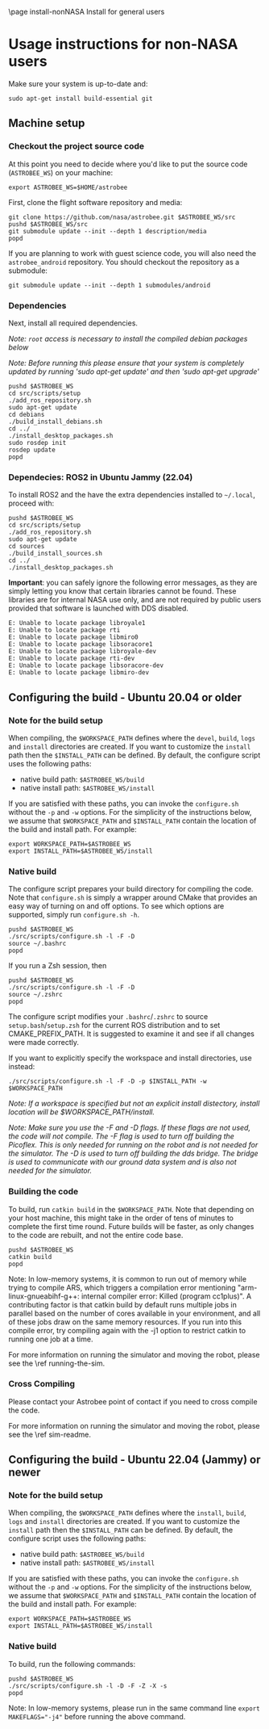 \page install-nonNASA Install for general users

# Usage instructions for non-NASA users

Make sure your system is up-to-date and:

    sudo apt-get install build-essential git

## Machine setup

### Checkout the project source code

At this point you need to decide where you'd like to put the source code
(`ASTROBEE_WS`) on your machine:

    export ASTROBEE_WS=$HOME/astrobee

First, clone the flight software repository and media:

    git clone https://github.com/nasa/astrobee.git $ASTROBEE_WS/src
    pushd $ASTROBEE_WS/src
    git submodule update --init --depth 1 description/media
    popd

If you are planning to work with guest science code, you will also need the
`astrobee_android` repository. You should checkout the repository as a submodule:

    git submodule update --init --depth 1 submodules/android

### Dependencies

Next, install all required dependencies.

*Note: `root` access is necessary to install the compiled debian packages below*

*Note: Before running this please ensure that your system is completely updated
by running 'sudo apt-get update' and then 'sudo apt-get upgrade'*

    pushd $ASTROBEE_WS
    cd src/scripts/setup
    ./add_ros_repository.sh
    sudo apt-get update
    cd debians
    ./build_install_debians.sh
    cd ../
    ./install_desktop_packages.sh
    sudo rosdep init
    rosdep update
    popd

### Dependecies: ROS2 in Ubuntu Jammy (22.04)

To install ROS2 and the have the extra dependencies installed to `~/.local`, proceed with:

    pushd $ASTROBEE_WS
    cd src/scripts/setup
    ./add_ros_repository.sh
    sudo apt-get update
    cd sources
    ./build_install_sources.sh
    cd ../
    ./install_desktop_packages.sh


**Important**: you can safely ignore the following error messages, as they are simply letting you know that certain libraries cannot be found. These libraries are for internal NASA use only, and are not required by public users provided that software is launched with DDS disabled.

    E: Unable to locate package libroyale1
    E: Unable to locate package rti
    E: Unable to locate package libmiro0
    E: Unable to locate package libsoracore1
    E: Unable to locate package libroyale-dev
    E: Unable to locate package rti-dev
    E: Unable to locate package libsoracore-dev
    E: Unable to locate package libmiro-dev

## Configuring the build - Ubuntu 20.04 or older

### Note for the build setup

When compiling, the `$WORKSPACE_PATH` defines where the `devel`, `build`, `logs` and
`install` directories are created. If you want to customize the `install` path then the
`$INSTALL_PATH` can be defined. By default, the configure script uses the following paths:

  - native build path: `$ASTROBEE_WS/build`
  - native install path: `$ASTROBEE_WS/install`

If you are satisfied with these paths, you can invoke the `configure.sh` without
the `-p` and `-w` options. For the simplicity of the instructions below,
we assume that `$WORKSPACE_PATH` and `$INSTALL_PATH` contain the location of the
build and install path. For example:

    export WORKSPACE_PATH=$ASTROBEE_WS
    export INSTALL_PATH=$ASTROBEE_WS/install

### Native build

The configure script prepares your build directory for compiling the code. Note
that `configure.sh` is simply a wrapper around CMake that provides an easy way
of turning on and off options. To see which options are supported, simply run
`configure.sh -h`.

    pushd $ASTROBEE_WS
    ./src/scripts/configure.sh -l -F -D
    source ~/.bashrc
    popd

If you run a Zsh session, then

    pushd $ASTROBEE_WS
    ./src/scripts/configure.sh -l -F -D
    source ~/.zshrc
    popd

The configure script modifies your ``.bashrc``/``.zshrc`` to source ``setup.bash``/``setup.zsh`` for 
the current ROS distribution and to set CMAKE_PREFIX_PATH. It is suggested
to examine it and see if all changes were made correctly.

If you want to explicitly specify the workspace and install directories, use
instead:

    ./src/scripts/configure.sh -l -F -D -p $INSTALL_PATH -w $WORKSPACE_PATH

*Note: If a workspace is specified but not an explicit install distectory,
install location will be $WORKSPACE_PATH/install.*

*Note: Make sure you use the -F and -D flags. If these flags are not used, the
code will not compile. The -F flag is used to turn off building the Picoflex.
This is only needed for running on the robot and is not needed for the
simulator. The -D is used to turn off building the dds bridge. The bridge is
used to communicate with our ground data system and is also not needed for the
simulator.*

### Building the code

To build, run `catkin build` in the `$WORKSPACE_PATH`. Note that depending on your host
machine, this might take in the order of tens of minutes to complete the first
time round. Future builds will be faster, as only changes to the code are
rebuilt, and not the entire code base.

    pushd $ASTROBEE_WS
    catkin build
    popd

Note: In low-memory systems, it is common to run out of memory while trying to compile
ARS, which triggers a compilation error mentioning "arm-linux-gnueabihf-g++: internal 
compiler error: Killed (program cc1plus)". A contributing factor is that
catkin build by default runs multiple jobs in parallel based on the number of cores
available in your environment, and all of these jobs draw on the same memory resources.
If you run into this compile error, try compiling again with the -j1 option to restrict
catkin to running one job at a time.

For more information on running the simulator and moving the robot, please see the \ref running-the-sim.


### Cross Compiling

Please contact your Astrobee point of contact if you need to cross compile the
code.

For more information on running the simulator and moving the robot, please see
the \ref sim-readme.

## Configuring the build - Ubuntu 22.04 (Jammy) or newer

### Note for the build setup

When compiling, the `$WORKSPACE_PATH` defines where the `install`, `build`, `logs` and
`install` directories are created. If you want to customize the `install` path then the
`$INSTALL_PATH` can be defined. By default, the configure script uses the following paths:

  - native build path: `$ASTROBEE_WS/build`
  - native install path: `$ASTROBEE_WS/install`

If you are satisfied with these paths, you can invoke the `configure.sh` without
the `-p` and `-w` options. For the simplicity of the instructions below,
we assume that `$WORKSPACE_PATH` and `$INSTALL_PATH` contain the location of the
build and install path. For example:

    export WORKSPACE_PATH=$ASTROBEE_WS
    export INSTALL_PATH=$ASTROBEE_WS/install

### Native build

To build, run the following commands:

    pushd $ASTROBEE_WS
    ./src/scripts/configure.sh -l -D -F -Z -X -s
    popd

Note: In low-memory systems, please run in the same command line `export MAKEFLAGS="-j4"` before running the above command.